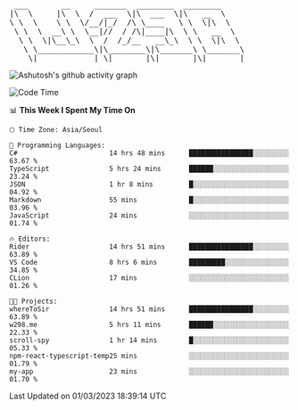 <pre>
 ___       __     _______  ________  ________     
|\  \     |\  \  /  ___  \|\  ___  \|\   __  \    
\ \  \    \ \  \/__/|_/  /\ \____   \ \  \|\  \   
 \ \  \  __\ \  \__|//  / /\|____|\  \ \   __  \  
  \ \  \|\__\_\  \  /  /_/__   __\_\  \ \  \|\  \ 
   \ \____________\|\________\|\_______\ \_______\
    \|____________| \|_______|\|_______|\|_______|                                 
</pre>

![Ashutosh's github activity graph](https://github-readme-activity-graph.cyclic.app/graph?username=w298&theme=github-compact&hide_title=true&radius=8&area=true)

<!--START_SECTION:waka-->
![Code Time](http://img.shields.io/badge/Code%20Time-667%20hrs%2047%20mins-blue)

📊 **This Week I Spent My Time On** 

```text
🕑︎ Time Zone: Asia/Seoul

💬 Programming Languages: 
C#                       14 hrs 48 mins      ████████████████░░░░░░░░░   63.67 % 
TypeScript               5 hrs 24 mins       ██████░░░░░░░░░░░░░░░░░░░   23.24 % 
JSON                     1 hr 8 mins         █░░░░░░░░░░░░░░░░░░░░░░░░   04.92 % 
Markdown                 55 mins             █░░░░░░░░░░░░░░░░░░░░░░░░   03.96 % 
JavaScript               24 mins             ░░░░░░░░░░░░░░░░░░░░░░░░░   01.74 % 

🔥 Editors: 
Rider                    14 hrs 51 mins      ████████████████░░░░░░░░░   63.89 % 
VS Code                  8 hrs 6 mins        █████████░░░░░░░░░░░░░░░░   34.85 % 
CLion                    17 mins             ░░░░░░░░░░░░░░░░░░░░░░░░░   01.26 % 

🐱‍💻 Projects: 
whereToSir               14 hrs 51 mins      ████████████████░░░░░░░░░   63.89 % 
w298.me                  5 hrs 11 mins       ██████░░░░░░░░░░░░░░░░░░░   22.33 % 
scroll-spy               1 hr 14 mins        █░░░░░░░░░░░░░░░░░░░░░░░░   05.33 % 
npm-react-typescript-temp25 mins             ░░░░░░░░░░░░░░░░░░░░░░░░░   01.79 % 
my-app                   23 mins             ░░░░░░░░░░░░░░░░░░░░░░░░░   01.70 % 
```


 Last Updated on 01/03/2023 18:39:14 UTC
<!--END_SECTION:waka-->
